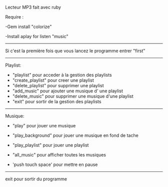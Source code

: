 Lecteur MP3 fait avec ruby

Require :

-Gem install "colorize"

-Install aplay for listen "music"

---------------------------------------------------------------------------------

Si c'est la première fois que vous lancez le programme entrer "first"

---------------------------------------------------------------------------------

Playlist:

- "playlist" pour acceder à la gestion des playlists
- "create_playlist" pour creer une playlist
- "delete_playlist" pour supprimer une playlist
- "add_music" pour ajouter une musique d' une playlist
- "delete_music" pour supprimer une musique d'une playlist
- "exit" pour sortir de la gestion des playlists

---------------------------------------------------------------------------------

Musique:

- "play" pour jouer une musique

- "play_background" pour jouer une musique en fond de tache

- "play_playlist" pour jouer une playlist

- "all_music" pour afficher toutes les musiques

- 'push touch space' pour mettre en pause

---------------------------------------------------------------------------------

exit pour sortir du programme